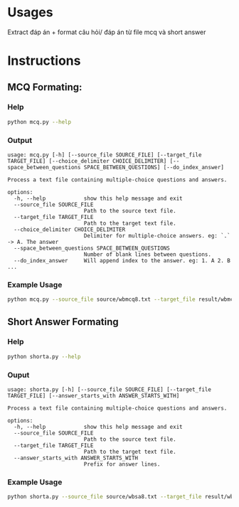 # Usages

Extract đáp án + format câu hỏi/ đáp án từ file mcq và short answer

# Instructions

## MCQ Formating:

### Help
```bash
python mcq.py --help
```

### Output
```
usage: mcq.py [-h] [--source_file SOURCE_FILE] [--target_file TARGET_FILE] [--choice_delimiter CHOICE_DELIMITER] [--space_between_questions SPACE_BETWEEN_QUESTIONS] [--do_index_answer]

Process a text file containing multiple-choice questions and answers.

options:
  -h, --help            show this help message and exit
  --source_file SOURCE_FILE
                        Path to the source text file.
  --target_file TARGET_FILE
                        Path to the target text file.
  --choice_delimiter CHOICE_DELIMITER
                        Delimiter for multiple-choice answers. eg: `.` -> A. The answer
  --space_between_questions SPACE_BETWEEN_QUESTIONS
                        Number of blank lines between questions.
  --do_index_answer     Will append index to the answer. eg: 1. A 2. B ...
```

### Example Usage
```bash
python mcq.py --source_file source/wbmcq8.txt --target_file result/wbmcq8.result.txt --space_between_questions 1 --do_index_answer
```

## Short Answer Formating

### Help
```bash
python shorta.py --help
```

### Ouput

```
usage: shorta.py [-h] [--source_file SOURCE_FILE] [--target_file TARGET_FILE] [--answer_starts_with ANSWER_STARTS_WITH]

Process a text file containing multiple-choice questions and answers.

options:
  -h, --help            show this help message and exit
  --source_file SOURCE_FILE
                        Path to the source text file.
  --target_file TARGET_FILE
                        Path to the target text file.
  --answer_starts_with ANSWER_STARTS_WITH
                        Prefix for answer lines.

```

### Example Usage

```bash
python shorta.py --source_file source/wbsa8.txt --target_file result/wbsa8.result.txt --answer_starts_with A:
```